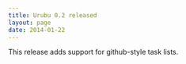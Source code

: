 ```yaml
---
title: Urubu 0.2 released
layout: page 
date: 2014-01-22
---
```

This release adds support for github-style task lists.
